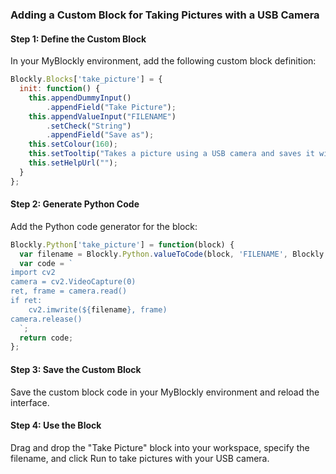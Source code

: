 ### Adding a Custom Block for Taking Pictures with a USB Camera

#### Step 1: Define the Custom Block
In your MyBlockly environment, add the following custom block definition:

```javascript
Blockly.Blocks['take_picture'] = {
  init: function() {
    this.appendDummyInput()
        .appendField("Take Picture");
    this.appendValueInput("FILENAME")
        .setCheck("String")
        .appendField("Save as");
    this.setColour(160);
    this.setTooltip("Takes a picture using a USB camera and saves it with the specified filename.");
    this.setHelpUrl("");
  }
};
```

#### Step 2: Generate Python Code
Add the Python code generator for the block:

```javascript
Blockly.Python['take_picture'] = function(block) {
  var filename = Blockly.Python.valueToCode(block, 'FILENAME', Blockly.Python.ORDER_ATOMIC) || '"image.jpg"';
  var code = `
import cv2
camera = cv2.VideoCapture(0)
ret, frame = camera.read()
if ret:
    cv2.imwrite(${filename}, frame)
camera.release()
  `;
  return code;
};
```

#### Step 3: Save the Custom Block
Save the custom block code in your MyBlockly environment and reload the interface.

#### Step 4: Use the Block
Drag and drop the "Take Picture" block into your workspace, specify the filename, and click Run to take pictures with your USB camera.